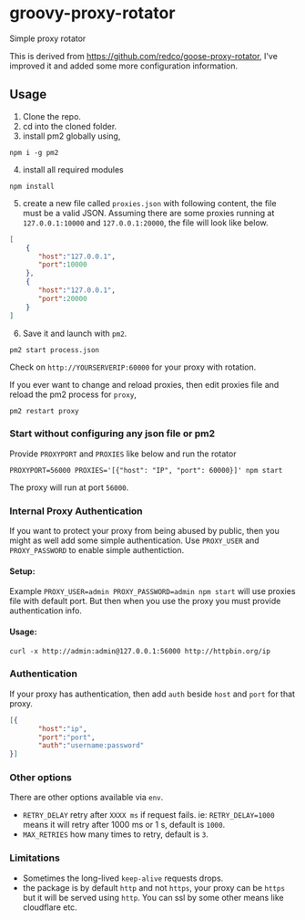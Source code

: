 # groovy-proxy-rotator
Simple proxy rotator

This is derived from https://github.com/redco/goose-proxy-rotator, I've improved it and added some more configuration information.

## Usage

1. Clone the repo.
2. cd into the cloned folder.
3. install pm2 globally using,
```
npm i -g pm2
```
4. install all required modules
```
npm install
```

5. create a new file called `proxies.json` with following content, the file must be a valid JSON. Assuming there are some proxies running at `127.0.0.1:10000` and `127.0.0.1:20000`, the file will look like below.

```json
[
    {
       "host":"127.0.0.1",
       "port":10000
    }, 
    {
       "host":"127.0.0.1",
       "port":20000
    }
]
```

6. Save it and launch with `pm2`.
```
pm2 start process.json
```

Check on `http://YOURSERVERIP:60000` for your proxy with rotation.

If you ever want to change and reload proxies, then edit proxies file and reload the pm2 process for `proxy`,

```
pm2 restart proxy
```

### Start without configuring any json file or pm2

Provide `PROXYPORT` and `PROXIES` like below and run the rotator
```
PROXYPORT=56000 PROXIES='[{"host": "IP", "port": 60000}]' npm start
```

The proxy will run at port `56000`.

### Internal Proxy Authentication
If you want to protect your proxy from being abused by public, then you might as well add some simple authentication.
Use `PROXY_USER` and `PROXY_PASSWORD` to enable simple authentiction.

#### Setup:

Example `PROXY_USER=admin PROXY_PASSWORD=admin npm start` will use proxies file with default port. But then when you use the proxy you must provide authentication info.

#### Usage:

```
curl -x http://admin:admin@127.0.0.1:56000 http://httpbin.org/ip
```

### Authentication

If your proxy has authentication, then add `auth` beside `host` and `port` for that proxy.

```json
[{
       "host":"ip",
       "port":"port",
       "auth":"username:password"
}]
```
### Other options

There are other options available via `env`.

- `RETRY_DELAY` retry after `XXXX ms` if request fails. ie: `RETRY_DELAY=1000` means it will retry after 1000 ms or 1 s, default is `1000`.
- `MAX_RETRIES` how many times to retry, default is `3`.

### Limitations
- Sometimes the long-lived `keep-alive` requests drops.
- the package is by default `http` and not `https`, your proxy can be `https` but it will be served using `http`. You can ssl by some other means like cloudflare etc.